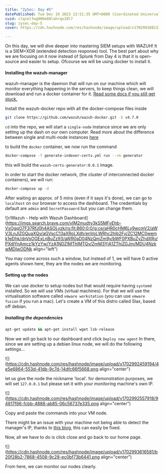 ```yaml
---
title: "ZySec: Day #5"
datePublished: Tue Dec 19 2023 13:51:35 GMT+0000 (Coordinated Universal Time)
cuid: clqcelfwg000e08lahrqx18l7
slug: zysec-day-5
cover: https://cdn.hashnode.com/res/hashnode/image/upload/v1702993882336/356c27d0-f7e7-4e4f-8405-430e1d951f46.png

---
```


On this day, we will dive deeper into mastering SIEM setups with WAZUH! It is a SIEM+XDR (extended detection response) tool. The best part about why we are focusing on it now instead of Splunk from Day 4 is that it is open-source and easier to setup. Ofcourse we will be using docker to install it.

#### Installing the wazuh-manager

wazuh-manager is the daemon that will run on our machine which will monitor everything happening in the servers, to keep things clean, we will download and run a docker container for it. [Read some docs if you still get stuck.](https://documentation.wazuh.com/current/deployment-options/docker/wazuh-container.html)

Install the wazuh-docker repo with all the docker-compose files inside

```bash
git clone https://github.com/wazuh/wazuh-docker.git -b v4.7.0
```

`cd` into the repo, we will start a `single-node` instance since we are only setting up the dash on our own computer. Read more about the difference between single and multi-node instances [here](https://medium.com/anton-on-security/living-with-multiple-siems-c7fea37c5020)

to build the `docker` container, we now run the command

```bash
docker-compose -f generate-indexer-certs.yml run --rm generator
```

this will build the `wazuh-certs-generator:0.0.1` image.

In order to start the docker network, (the cluster of interconnected docker containers), we will run:

```bash
docker-compose up -d
```

After waiting an approx. of 5 mins (even if it says it's done), we can go to `localhost` on our browser to access the dashboard. The credentials by default are `admin` and `SecretPassword` but you can change them.

![r/Wazuh - Help with Wazuh Dashboard](https://imgs.search.brave.com/vIM2mudty3kS5MFvEhb-VxOgqO7F37RfJ0h4ASOLyzk/rs:fit:860:0:0/g:ce/aHR0cHM6Ly9wcmV2/aWV3LnJlZGQuaXQv/aGVscC13aXRoLXdh/enVoLWRhc2hib2Fy/ZC12MC0wemk1eDhk/dnVsOGExLnBuZz93/aWR0aD04NzQmZm9y/bWF0PXBuZyZhdXRv/PXdlYnAmcz1kYzYw/YzA1NDZlMThlMTQy/ZmM3YjA1ZThiZGJm/MDU4NzkwMDIwODNk align="left")

You may come across such a window, but instead of 1, we will have 0 active agents shown here, they are the nodes we are monitoring.

#### Setting up the nodes

We can use docker to setup nodes but that would require having `systemd` installed. So we will use VMs (virtual machines). For that we will use the virtualisation software called `vmware workstation` (you can use `vmware fusion` if you run a mac). Let's create a VM of this distro called Slax, based off debian.

##### Installing the dependencies

```bash
apt-get update && apt-get install wget lsb-release 
```

Now we will go back to our dashboard and click `Deploy new agent` In there, since we are setting up a debian linux node, we will do the following settings...

![](https://cdn.hashnode.com/res/hashnode/image/upload/v1702992459194/4e5e6864-553d-41db-9c7d-14dfc66f5668.png align="center")

let us give the node the nickname 'local'. for demonstration purposes, we will set `127.0.0.1` but please set it with your monitoring machine's own IP.

![](https://cdn.hashnode.com/res/hashnode/image/upload/v1702992557918/94817f86-fcbb-4888-ab85-06c56737e335.png align="center")

Copy and paste the commands into your VM node.

There might be an issue with your machine not being able to detect the manager's IP, thanks to [this blog](https://medium.com/@codingInformer/solution-for-wazuh-agentd-error-invalid-server-address-found-manager-ip-23bce7a99535), this can easily be fixed.

Now, all we have to do is click close and go back to our home page.

![](https://cdn.hashnode.com/res/hashnode/image/upload/v1702993616581/b20f28b2-7868-4508-9c28-ec0bf73b6441.png align="center")

From here, we can monitor our nodes clearly.